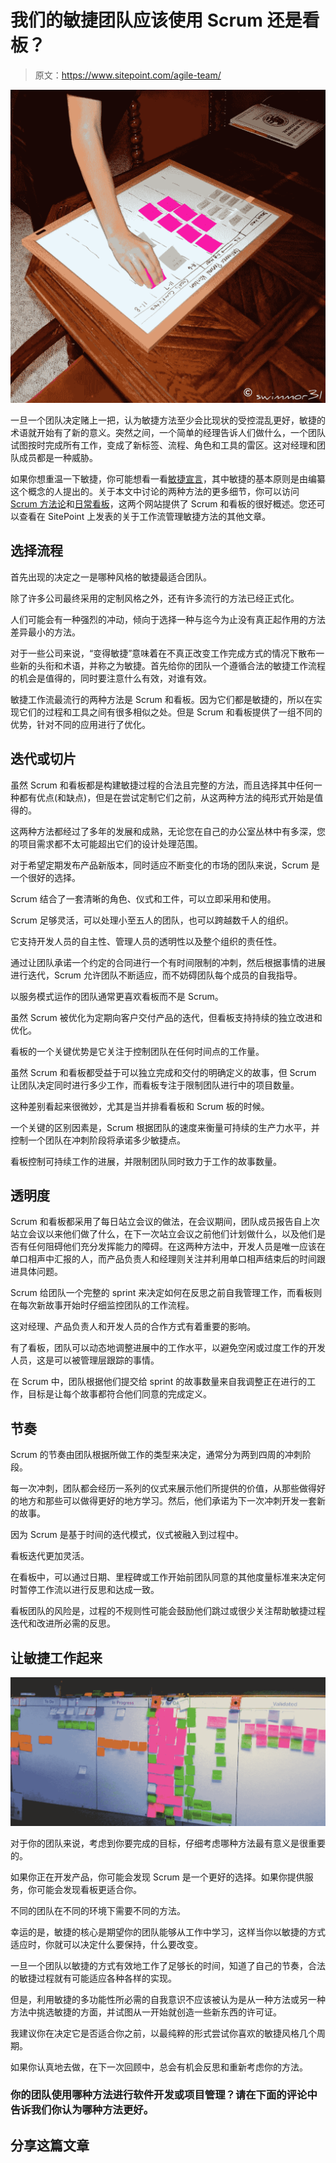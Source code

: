 # 我们的敏捷团队应该使用 Scrum 还是看板？

> 原文：<https://www.sitepoint.com/agile-team/>

![](img/969adceabd57747649477592139156a5.png)

一旦一个团队决定赌上一把，认为敏捷方法至少会比现状的受控混乱更好，敏捷的术语就开始有了新的意义。突然之间，一个简单的经理告诉人们做什么，一个团队试图按时完成所有工作，变成了新标签、流程、角色和工具的雷区。这对经理和团队成员都是一种威胁。

如果你想重温一下敏捷，你可能想看一看[敏捷宣言](http://www.agilemanifesto.org/)，其中敏捷的基本原则是由编纂这个概念的人提出的。关于本文中讨论的两种方法的更多细节，你可以访问 [Scrum 方法论](http://scrummethodology.com/)和[日常看板](http://www.everydaykanban.com/)，这两个网站提供了 Scrum 和看板的很好概述。您还可以查看在 SitePoint 上发表的关于工作流管理敏捷方法的其他文章。

## 选择流程

首先出现的决定之一是哪种风格的敏捷最适合团队。

除了许多公司最终采用的定制风格之外，还有许多流行的方法已经正式化。

人们可能会有一种强烈的冲动，倾向于选择一种与迄今为止没有真正起作用的方法差异最小的方法。

对于一些公司来说，“变得敏捷”意味着在不真正改变工作完成方式的情况下散布一些新的头衔和术语，并称之为敏捷。首先给你的团队一个遵循合法的敏捷工作流程的机会是值得的，同时要注意什么有效，对谁有效。

敏捷工作流最流行的两种方法是 Scrum 和看板。因为它们都是敏捷的，所以在实现它们的过程和工具之间有很多相似之处。但是 Scrum 和看板提供了一组不同的优势，针对不同的应用进行了优化。

## 迭代或切片

虽然 Scrum 和看板都是构建敏捷过程的合法且完整的方法，而且选择其中任何一种都有优点(和缺点)，但是在尝试定制它们之前，从这两种方法的纯形式开始是值得的。

这两种方法都经过了多年的发展和成熟，无论您在自己的办公室丛林中有多深，您的项目需求都不太可能超出它们的设计处理范围。

对于希望定期发布产品新版本，同时适应不断变化的市场的团队来说，Scrum 是一个很好的选择。

Scrum 结合了一套清晰的角色、仪式和工件，可以立即采用和使用。

Scrum 足够灵活，可以处理小至五人的团队，也可以跨越数千人的组织。

它支持开发人员的自主性、管理人员的透明性以及整个组织的责任性。

通过让团队承诺一个约定的合同进行一个有时间限制的冲刺，然后根据事情的进展进行迭代，Scrum 允许团队不断适应，而不妨碍团队每个成员的自我指导。

以服务模式运作的团队通常更喜欢看板而不是 Scrum。

虽然 Scrum 被优化为定期向客户交付产品的迭代，但看板支持持续的独立改进和优化。

看板的一个关键优势是它关注于控制团队在任何时间点的工作量。

虽然 Scrum 和看板都受益于可以独立完成和交付的明确定义的故事，但 Scrum 让团队决定同时进行多少工作，而看板专注于限制团队进行中的项目数量。

这种差别看起来很微妙，尤其是当并排看看板和 Scrum 板的时候。

一个关键的区别因素是，Scrum 根据团队的速度来衡量可持续的生产力水平，并控制一个团队在冲刺阶段将承诺多少敏捷点。

看板控制可持续工作的进展，并限制团队同时致力于工作的故事数量。

## 透明度

Scrum 和看板都采用了每日站立会议的做法，在会议期间，团队成员报告自上次站立会议以来他们做了什么，在下一次站立会议之前他们计划做什么，以及他们是否有任何阻碍他们充分发挥能力的障碍。在这两种方法中，开发人员是唯一应该在单口相声中汇报的人，而产品负责人和经理则关注并利用单口相声结束后的时间跟进具体问题。

Scrum 给团队一个完整的 sprint 来决定如何在反思之前自我管理工作，而看板则在每次新故事开始时仔细监控团队的工作流程。

这对经理、产品负责人和开发人员的合作方式有着重要的影响。

有了看板，团队可以动态地调整进展中的工作水平，以避免空闲或过度工作的开发人员，这是可以被管理层跟踪的事情。

在 Scrum 中，团队根据他们提交给 sprint 的故事数量来自我调整正在进行的工作，目标是让每个故事都符合他们同意的完成定义。

## 节奏

Scrum 的节奏由团队根据所做工作的类型来决定，通常分为两到四周的冲刺阶段。

每一次冲刺，团队都会经历一系列的仪式来展示他们所提供的价值，从那些做得好的地方和那些可以做得更好的地方学习。然后，他们承诺为下一次冲刺开发一套新的故事。

因为 Scrum 是基于时间的迭代模式，仪式被融入到过程中。

看板迭代更加灵活。

在看板中，可以通过日期、里程碑或工作开始前团队同意的其他度量标准来决定何时暂停工作流以进行反思和达成一致。

看板团队的风险是，过程的不规则性可能会鼓励他们跳过或很少关注帮助敏捷过程迭代和改进所必需的反思。

## 让敏捷工作起来

![](img/93d51d573cfaaa3d713caf7a5e45a854.png)

对于你的团队来说，考虑到你要完成的目标，仔细考虑哪种方法最有意义是很重要的。

如果你正在开发产品，你可能会发现 Scrum 是一个更好的选择。如果你提供服务，你可能会发现看板更适合你。

不同的团队在不同的环境下需要不同的方法。

幸运的是，敏捷的核心是期望你的团队能够从工作中学习，这样当你以敏捷的方式适应时，你就可以决定什么要保持，什么要改变。

一旦一个团队以敏捷的方式有效地工作了足够长的时间，知道了自己的节奏，合法的敏捷过程就有可能适应各种各样的实现。

但是，利用敏捷的多功能性所必需的自我意识不应该被认为是从一种方法或另一种方法中挑选敏捷的方面，并试图从一开始就创造一些新东西的许可证。

我建议你在决定它是否适合你之前，以最纯粹的形式尝试你喜欢的敏捷风格几个周期。

如果你认真地去做，在下一次回顾中，总会有机会反思和重新考虑你的方法。

### 你的团队使用哪种方法进行软件开发或项目管理？请在下面的评论中告诉我们你认为哪种方法更好。

## 分享这篇文章